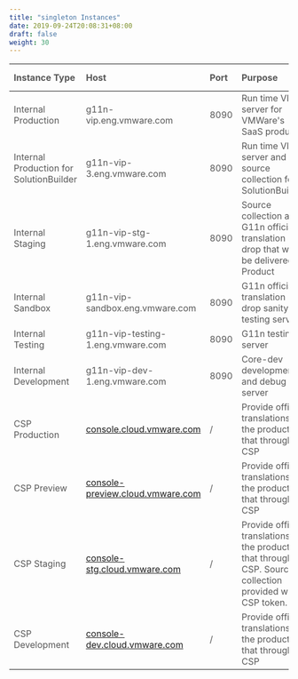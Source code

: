 ```yaml
---
title: "singleton Instances"
date: 2019-09-24T20:08:31+08:00
draft: false
weight: 30
---
```


| Instance  Type                          | Host                                                         | Port | Purpose                                                      | Connected by                | swagger-ui URL                                               |
| :-------------------------------------- | :----------------------------------------------------------- | :--- | :----------------------------------------------------------- | :-------------------------- | :----------------------------------------------------------- |
| Internal Production                     | g11n-vip.eng.vmware.com                                      | 8090 | Run time VIP server for VMWare's SaaS products               | Product's Production VM     | https://g11n-vip.eng.vmware.com:8090/swagger-ui.html         |
| Internal Production for SolutionBuilder | g11n-vip-3.eng.vmware.com                                    | 8090 | Run time VIP server and source collection for SolutionBuilder | Product's Production VM     | disable swagger-ui on this host                              |
| Internal Staging                        | g11n-vip-stg-1.eng.vmware.com                                | 8090 | Source collection and G11n official translation drop that will be delivered to Product | Product's Staging VM        | https://g11n-vip-stg-1.eng.vmware.com:8090/swagger-ui.html   |
| Internal Sandbox                        | g11n-vip-sandbox.eng.vmware.com                              | 8090 | G11n official translation drop sanity testing server         | Product's Sanity Testing VM | /                                                            |
| Internal Testing                        | g11n-vip-testing-1.eng.vmware.com                            | 8090 | G11n testing server                                          | Product's Testing VM        | https://g11n-vip-testing-1.eng.vmware.com:8090/swagger-ui.html |
| Internal Development                    | g11n-vip-dev-1.eng.vmware.com                                | 8090 | Core-dev development and debug server                        | IDE/CLI                     | https://g11n-vip-dev-1.eng.vmware.com:8090/swagger-ui.html   |
| CSP Production                          | [console.cloud.vmware.com](https://console.cloud.vmware.com/) | /    | Provide official translations for the product that through CSP |                             | disable swagger-ui on this host                              |
| CSP Preview                             | [console-preview.cloud.vmware.com](https://console-preview.cloud.vmware.com/) | /    | Provide official translations for the product that through CSP |                             | https://console-preview.cloud.vmware.com/i18n/api/doc/swagger-ui |
| CSP Staging                             | [console-stg.cloud.vmware.com](https://console-stg.cloud.vmware.com/) | /    | Provide official translations for the product that through CSP. Source collection provided with CSP token. |                             | https://console-stg.cloud.vmware.com/i18n/api/doc/swagger-ui |
| CSP Development                         | [console-dev.cloud.vmware.com](https://console-dev.cloud.vmware.com/) | /    | Provide official translations for the product that through CSP |                             | https://console-dev.cloud.vmware.com/i18n/api/doc/swagger-ui |



<style>
    html {
        font-family: Metropolis;
        color: #575757;
    }
    article section.page table th {
        font-weight:500;
        text-transform: inherit;
    }
    table thead tr th:first-child {
        width:11rem;
    }
    table thead tr th:nth-child(2) {
        width:15rem;
    }
    table thead tr th:nth-child(3) {
        width:4rem;
    }
    table thead tr th:nth-child(5) {
        width:10rem;
    }
</style>
